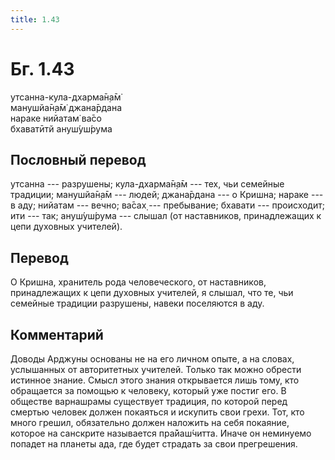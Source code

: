 ```yaml
---
title: 1.43
---
```


# Бг. 1.43
утсанна-кула-дхарма̄н̣а̄м̇<br/>
манушйа̄н̣а̄м̇ джана̄рдана<br/>
нараке нийатам̇ ва̄со<br/>
бхаватӣтй ануш́уш́рума
## Пословный перевод

утсанна --- разрушены; кула-дхарма̄н̣а̄м --- тех, чьи семейные традиции;
манушйа̄н̣а̄м --- людей; джана̄рдана --- о Кришна; нараке --- в аду; нийатам
--- вечно; ва̄сах̣ --- пребывание; бхавати --- происходит; ити --- так;
ануш́уш́рума --- слышал (от наставников, принадлежащих к цепи духовных
учителей).

## Перевод

О Кришна, хранитель рода человеческого, от наставников, принадлежащих к
цепи духовных учителей, я слышал, что те, чьи семейные традиции
разрушены, навеки поселяются в аду.

## Комментарий

Доводы Арджуны основаны не на его личном опыте, а на словах, услышанных
от авторитетных учителей. Только так можно обрести истинное знание.
Смысл этого знания открывается лишь тому, кто обращается за помощью к
человеку, который уже постиг его. В обществе варнашрамы существует
традиция, по которой перед смертью человек должен покаяться и искупить
свои грехи. Тот, кто много грешил, обязательно должен наложить на себя
покаяние, которое на санскрите называется пра̄йаш́читта. Иначе он
неминуемо попадет на планеты ада, где будет страдать за свои
прегрешения.
